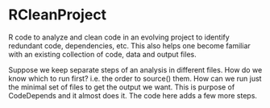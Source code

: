 # RCleanProject
R code to analyze and clean code in an evolving project to identify redundant code, dependencies,
etc.
This also helps one become familiar with an existing collection of code, data and output files.



Suppose we keep separate steps of an analysis in different files. How do we know which 
to run first? i.e. the order to source() them.
How can we run just the minimal set of files to get the output we want.
This is purpose of CodeDepends and it almost does it. 
The code here adds a few more steps.



